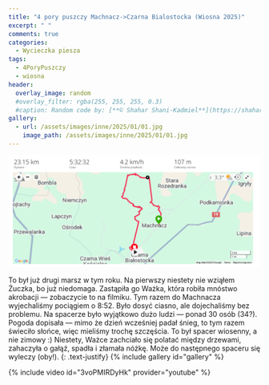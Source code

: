 ```yaml
---
title: "4 pory puszczy Machnacz->Czarna Bialostocka (Wiosna 2025)"
excerpt: " "
comments: true
categories:
  - Wycieczka piesza
tags:
  - 4PoryPuszczy
  - wiosna
header:
  overlay_image: random
  #overlay_filter: rgba(255, 255, 255, 0.3)
  #caption: Random code by: [**© Shahar Shani-Kadmiel**](https://shaharkadmiel.github.io)"
gallery:
  - url: /assets/images/inne/2025/01/01.jpg
    image_path: /assets/images/inne/2025/01/01.jpg        
---
```

[![mapka](/assets/images/inne/2025/01/mapka.png)](https://connect.garmin.com/modern/activity/18820086064)

To był już drugi marsz w tym roku. Na pierwszy niestety nie wziąłem Żuczka, bo już niedomaga. Zastąpiła go Ważka, która robiła mnóstwo akrobacji — zobaczycie to na filmiku. Tym razem do Machnacza wyjechaliśmy pociągiem o 8:52. Było dosyć ciasno, ale dojechaliśmy bez problemu. Na spacerze było wyjątkowo dużo ludzi — ponad 30 osób (34?). Pogoda dopisała — mimo że dzień wcześniej padał śnieg, to tym razem świeciło słońce, więc mieliśmy trochę szczęścia. To był spacer wiosenny, a nie zimowy :) Niestety, Ważce zachciało się polatać między drzewami, zahaczyła o gałąź, spadła i złamała nóżkę. Może do następnego spaceru się wyleczy (oby!). 
{: .text-justify}
{% include gallery id="gallery" %}

{% include video id="3voPMIRDyHk" provider="youtube" %}

